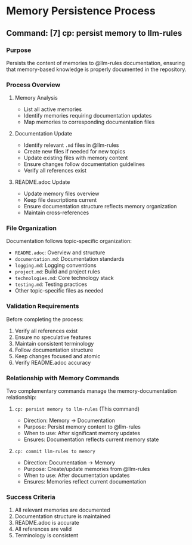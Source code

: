 # Memory Persistence Process

## Command: [7] cp: persist memory to llm-rules

### Purpose
Persists the content of memories to @llm-rules documentation, ensuring that memory-based knowledge is properly documented in the repository.

### Process Overview

1. Memory Analysis
   - List all active memories
   - Identify memories requiring documentation updates
   - Map memories to corresponding documentation files

2. Documentation Update
   - Identify relevant `.md` files in @llm-rules
   - Create new files if needed for new topics
   - Update existing files with memory content
   - Ensure changes follow documentation guidelines
   - Verify all references exist

3. README.adoc Update
   - Update memory files overview
   - Keep file descriptions current
   - Ensure documentation structure reflects memory organization
   - Maintain cross-references

### File Organization

Documentation follows topic-specific organization:
- `README.adoc`: Overview and structure
- `documentation.md`: Documentation standards
- `logging.md`: Logging conventions
- `project.md`: Build and project rules
- `technologies.md`: Core technology stack
- `testing.md`: Testing practices
- Other topic-specific files as needed

### Validation Requirements

Before completing the process:
1. Verify all references exist
2. Ensure no speculative features
3. Maintain consistent terminology
4. Follow documentation structure
5. Keep changes focused and atomic
6. Verify README.adoc accuracy

### Relationship with Memory Commands

Two complementary commands manage the memory-documentation relationship:

1. `cp: persist memory to llm-rules` (This command)
   - Direction: Memory → Documentation
   - Purpose: Persist memory content to @llm-rules
   - When to use: After significant memory updates
   - Ensures: Documentation reflects current memory state

2. `cp: commit llm-rules to memory`
   - Direction: Documentation → Memory
   - Purpose: Create/update memories from @llm-rules
   - When to use: After documentation updates
   - Ensures: Memories reflect current documentation

### Success Criteria
1. All relevant memories are documented
2. Documentation structure is maintained
3. README.adoc is accurate
4. All references are valid
5. Terminology is consistent
